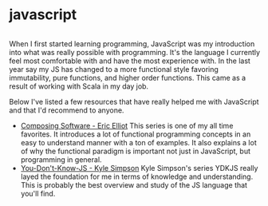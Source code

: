 # javascript

```scala mdoc:percentages:javascript
```
When I first started learning programming, JavaScript was my introduction into
what was really possible with programming. It's the language I currently feel
most comfortable with and have the most experience with. In the last year say my
JS has changed to a more functional style favoring immutability, pure functions,
and higher order functions. This came as a result of working with Scala in my
day job.

Below I've listed a few resources that have really helped me with JavaScript and
that I'd recommend to anyone.

  - [Composing Software - Eric
    Elliot](https://medium.com/javascript-scene/composing-software-the-book-f31c77fc3ddc)
    This series is one of my all time favorites. It introduces a lot of
    functional programming concepts in an easy to understand manner with a ton
    of examples. It also explains a lot of why the functional paradigm is
    important not just in JavaScript, but programming in general.
  - [You-Don't-Know-JS - Kyle
    Simpson](https://github.com/getify/You-Dont-Know-JS) Kyle Simpson's series
    YDKJS really layed the foundation for me in terms of knowledge and
    understanding. This is probably the best overview and study of the JS
    language that you'll find.

